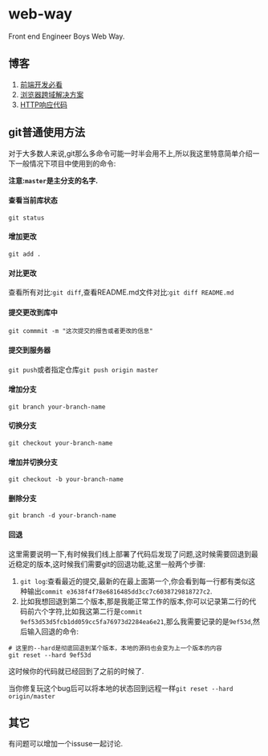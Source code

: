 # web-way
Front end Engineer Boys Web Way.

## 博客

1. [前端开发必看](https://github.com/zhouyuexie/web-way/blob/master/web-blog/前端开发必看.md)
2. [浏览器跨域解决方案](https://github.com/zhouyuexie/web-way/blob/master/web-blog/浏览器跨域解决方案.md)
3. [HTTP响应代码](https://github.com/zhouyuexie/web-way/blob/master/web-blog/HTTP响应代码.md)

## git普通使用方法

对于大多数人来说,git那么多命令可能一时半会用不上,所以我这里特意简单介绍一下一般情况下项目中使用到的命令:

**注意:`master`是主分支的名字.**

#### 查看当前库状态

`git status`

#### 增加更改

`git add .`

#### 对比更改

查看所有对比:`git diff`,查看README.md文件对比:`git diff README.md`

#### 提交更改到库中

`git commmit -m "这次提交的报告或者更改的信息"`

#### 提交到服务器

`git push`或者指定仓库`git push origin master`

#### 增加分支

`git branch your-branch-name`

#### 切换分支

`git checkout your-branch-name`

#### 增加并切换分支

`git checkout -b your-branch-name`

#### 删除分支

`git branch -d your-branch-name`

#### 回退

这里需要说明一下,有时候我们线上部署了代码后发现了问题,这时候需要回退到最近稳定的版本,这时候我们需要git的回退功能,这里一般两个步骤:

1. `git log`:查看最近的提交,最新的在最上面第一个,你会看到每一行都有类似这种输出`commit e3638f4f78e6816485dd3cc7c6038729818727c2`.
2. 比如我想回退到第二个版本,那是我能正常工作的版本,你可以记录第二行的代码前六个字符,比如我这第二行是`commit 9ef53d53d5fcb1dd059cc5fa76973d2284ea6e21`,那么我需要记录的是`9ef53d`,然后输入回退的命令:

```shell
# 这里的--hard是彻底回退到某个版本，本地的源码也会变为上一个版本的内容
git reset --hard 9ef53d
```

这时候你的代码就已经回到了之前的时候了.

当你修复玩这个bug后可以将本地的状态回到远程一样`git reset --hard origin/master`

## 其它

有问题可以增加一个issuse一起讨论.